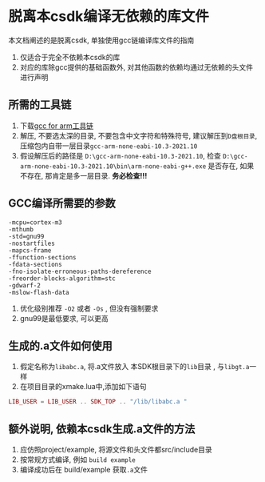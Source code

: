 # 脱离本csdk编译无依赖的库文件

本文档阐述的是脱离csdk, 单独使用gcc链编译库文件的指南

1. 仅适合于完全不依赖本csdk的库
2. 对应的库除gcc提供的基础函数外, 对其他函数的依赖均通过无依赖的头文件进行声明

## 所需的工具链

1. 下载[gcc for arm工具链](http://cdndownload.openluat.com/xmake/toolchains/gcc-arm/gcc-arm-none-eabi-10.3-2021.10-win32.zip)
2. 解压, 不要选太深的目录, 不要包含中文字符和特殊符号, 建议解压到`D盘根目录`, 压缩包内自带一层目录`gcc-arm-none-eabi-10.3-2021.10`
3. 假设解压后的路径是 `D:\gcc-arm-none-eabi-10.3-2021.10`, 检查 `D:\gcc-arm-none-eabi-10.3-2021.10\bin\arm-none-eabi-g++.exe` 是否存在, 如果不存在, 那肯定是多一层目录. **务必检查!!!**

## GCC编译所需要的参数

```
-mcpu=cortex-m3 
-mthumb 
-std=gnu99 
-nostartfiles 
-mapcs-frame 
-ffunction-sections 
-fdata-sections 
-fno-isolate-erroneous-paths-dereference 
-freorder-blocks-algorithm=stc 
-gdwarf-2
-mslow-flash-data
```

1. 优化级别推荐 `-O2` 或者 `-Os` , 但没有强制要求
2. gnu99是最低要求, 可以更高

## 生成的.a文件如何使用

1. 假定名称为`libabc.a`, 将.a文件放入 本SDK根目录下的`lib`目录 , 与`libgt.a`一样
2. 在项目目录的xmake.lua中,添加如下语句

```lua
LIB_USER = LIB_USER .. SDK_TOP .. "/lib/libabc.a "
```

## 额外说明, 依赖本csdk生成.a文件的方法

1. 应仿照project/example, 将源文件和头文件都src/include目录
2. 按常规方式编译, 例如 `build example`
3. 编译成功后在 build/example 获取`.a`文件
